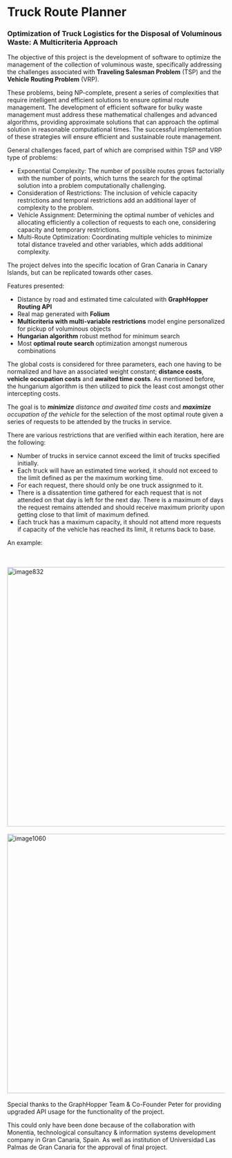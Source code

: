 # Truck Route Planner
### Optimization of Truck Logistics for the Disposal of Voluminous Waste: A Multicriteria Approach

The objective of this project is the development of software to optimize the management of the
collection of voluminous waste, specifically addressing the challenges associated with
**Traveling Salesman Problem** (TSP) and the **Vehicle Routing Problem** (VRP). 

These problems, being NP-complete, present a series of complexities that require intelligent and efficient solutions to ensure optimal route management.
The development of efficient software for bulky waste management must address these
mathematical challenges and advanced algorithms, providing approximate solutions that can
approach the optimal solution in reasonable computational times. The successful implementation of these
strategies will ensure efficient and sustainable route management.

General challenges faced, part of which are comprised within TSP and VRP type of problems:
- Exponential Complexity: The number of possible routes grows factorially with the number of points, which turns the search for the optimal solution into a problem computationally challenging.
- Consideration of Restrictions: The inclusion of vehicle capacity restrictions and temporal restrictions add an additional layer of complexity to the problem.
- Vehicle Assignment: Determining the optimal number of vehicles and allocating efficiently a collection of requests to each one, considering capacity and temporary restrictions.
- Multi-Route Optimization: Coordinating multiple vehicles to minimize total distance traveled and other variables, which adds additional complexity.

The project delves into the specific location of Gran Canaria in Canary Islands, but can be replicated towards other cases.

Features presented:

- Distance by road and estimated time calculated with **GraphHopper Routing API**
- Real map generated with **Folium**
- **Multicriteria with multi-variable restrictions** model engine personalized for pickup of voluminous objects
- **Hungarian algorithm** robust method for mínimum search
- Most **optimal route search** optimization amongst numerous combinations

The global costs is considered for three parameters, each one having to be normalized and have an associated weight constant; **distance costs**, **vehicle occupation costs** and **awaited time costs**. As mentioned before, the hungarium algorithm is then utilized to pick the least cost amongst other intercepting costs.

The goal is to _**minimize** distance and awaited time costs_ and _**maximize** occupation of the vehicle_ for the selection of the most optimal route given a series of requests to be attended by the trucks in service.

There are various restrictions that are verified within each iteration, here are the following:
- Number of trucks in service cannot exceed the limit of trucks specified initially.
- Each truck will have an estimated time worked, it should not exceed to the limit defined as per the maximum working time.
- For each request, there should only be one truck assignmed to it.
- There is a dissatention time gathered for each request that is not attended on that day is left for the next day. There is a maximum of days the request remains attended and should receive maximum priority upon getting close to that limit of maximum defined.
- Each truck has a maximum capacity, it should not attend more requests if capacity of the vehicle has reached its limit, it returns back to base.


An example:

<br/><br/>
<img width="600" alt="image832" src="https://github.com/KrishT97/truck_route_planner/assets/92883393/1bc4cd0b-431e-45c3-9589-adcc88e133f3">
<br/><br/>
<img width="600" alt="image1060" src="https://github.com/KrishT97/truck_route_planner/assets/92883393/1c438469-193c-4aae-b2b1-b8d5e8a73c60">
<br/><br/>
Special thanks to the GraphHopper Team & Co-Founder Peter for providing upgraded API usage for the functionality of the project. 

This could only have been done because of the collaboration with Monentia, technological consultancy & information systems development company in Gran Canaria, Spain. As well as institution of Universidad Las Palmas de Gran Canaria for the approval of final project. 


